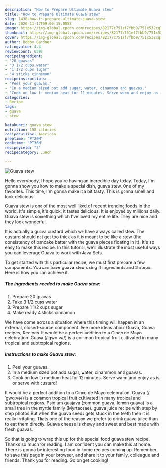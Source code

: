 ```yaml
---
description: "How to Prepare Ultimate Guava stew"
title: "How to Prepare Ultimate Guava stew"
slug: 1430-how-to-prepare-ultimate-guava-stew
date: 2020-11-17T09:00:15.055Z
image: https://img-global.cpcdn.com/recipes/82177c751ef7fbb9/751x532cq70/guava-stew-recipe-main-photo.jpg
thumbnail: https://img-global.cpcdn.com/recipes/82177c751ef7fbb9/751x532cq70/guava-stew-recipe-main-photo.jpg
cover: https://img-global.cpcdn.com/recipes/82177c751ef7fbb9/751x532cq70/guava-stew-recipe-main-photo.jpg
author: Bobby Gardner
ratingvalue: 4.4
reviewcount: 6399
recipeingredient:
- "20 guavas"
- "3 1/2 cups water"
- "1 1/2 cups sugar"
- "4 sticks cinnamon"
recipeinstructions:
- "Peel your guavas."
- "In a medium sized pot add sugar, water, cinammon and guavas."
- "Cook on low to medium heat for 12 minutes. Serve warm and enjoy as is or serve with custard!"
categories:
- Recipe
tags:
- guava
- stew

katakunci: guava stew 
nutrition: 158 calories
recipecuisine: American
preptime: "PT20M"
cooktime: "PT36M"
recipeyield: "3"
recipecategory: Lunch

---
```



![Guava stew](https://img-global.cpcdn.com/recipes/82177c751ef7fbb9/751x532cq70/guava-stew-recipe-main-photo.jpg)

Hello everybody, I hope you're having an incredible day today. Today, I'm gonna show you how to make a special dish, guava stew. One of my favorites. This time, I'm gonna make it a bit tasty. This is gonna smell and look delicious.

Guava stew is one of the most well liked of recent trending foods in the world. It's simple, it's quick, it tastes delicious. It is enjoyed by millions daily. Guava stew is something which I've loved my entire life. They are nice and they look wonderful.

It is actually a guava custard which we have always called stew. The custard should not get too thick as it is meant to be like a stew (the consistency of pancake batter with the guava pieces floating in it). It&#39;s so easy to make this recipe. In this tutorial, we&#39;ll illustrate the most useful ways you can leverage Guava to work with Java Sets.


To get started with this particular recipe, we must first prepare a few components. You can have guava stew using 4 ingredients and 3 steps. Here is how you can achieve it.

<!--inarticleads1-->

##### The ingredients needed to make Guava stew:

1. Prepare 20 guavas
1. Take 3 1/2 cups water
1. Prepare 1 1/2 cups sugar
1. Make ready 4 sticks cinnamon


We have come across a situation where this timing will happen in an external, closed-source component. See more ideas about Guava, Guava recipes, Recipes. It would be a perfect addition to a Cinco de Mayo celebration. Guava (/ˈɡwɑːvə/) is a common tropical fruit cultivated in many tropical and subtropical regions. 

<!--inarticleads2-->

##### Instructions to make Guava stew:

1. Peel your guavas.
1. In a medium sized pot add sugar, water, cinammon and guavas.
1. Cook on low to medium heat for 12 minutes. Serve warm and enjoy as is or serve with custard!


It would be a perfect addition to a Cinco de Mayo celebration. Guava (/ˈɡwɑːvə/) is a common tropical fruit cultivated in many tropical and subtropical regions. Psidium guajava (common guava, lemon guava) is a small tree in the myrtle family (Myrtaceae). guava juice recipe with step by step photos But when the guava seeds gets stuck in the teeth then it is really irritating. Thats one of the reason we prefer to drink guava juice than to eat them directly. Guava cheese is chewy and sweet and best made with fresh guavas. 

So that is going to wrap this up for this special food guava stew recipe. Thanks so much for reading. I am confident you can make this at home. There is gonna be interesting food in home recipes coming up. Remember to save this page in your browser, and share it to your family, colleague and friends. Thank you for reading. Go on get cooking!
